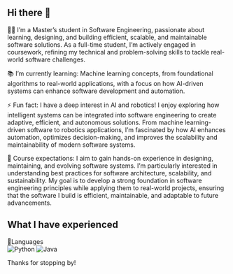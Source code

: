 ## Hi there 👋

👨‍💻  I’m a Master’s student in Software Engineering, passionate about learning, designing, and building efficient, scalable, and maintainable software solutions. As a full-time student, I’m actively engaged in coursework, refining my technical and problem-solving skills to tackle real-world software challenges.

📚 I’m currently learning: Machine learning concepts, from foundational algorithms to real-world applications, with a focus on how AI-driven systems can enhance software development and automation.  

⚡ Fun fact: I have a deep interest in AI and robotics! I enjoy exploring how intelligent systems can be integrated into software engineering to create adaptive, efficient, and autonomous solutions. From machine learning-driven software to robotics applications, I’m fascinated by how AI enhances automation, optimizes decision-making, and improves the scalability and maintainability of modern software systems.  

🎯 Course expectations: I aim to gain hands-on experience in designing, maintaining, and evolving software systems. I’m particularly interested in understanding best practices for software architecture, scalability, and sustainability. My goal is to develop a strong foundation in software engineering principles while applying them to real-world projects, ensuring that the software I build is efficient, maintainable, and adaptable to future advancements.  

What I have experienced
---
📖Languages  
![Python](https://img.shields.io/badge/Python-3776AB?style=for-the-badge&logo=python&logoColor=white)  ![Java](https://img.shields.io/badge/Java-007396?style=for-the-badge&logo=java&logoColor=white)  

Thanks for stopping by!
